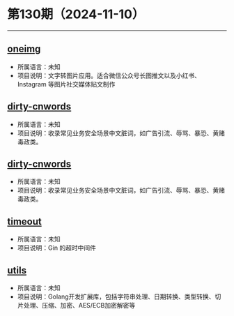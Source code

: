 # 第130期（2024-11-10）

---
## [oneimg](https://github.com/byodian/oneimg)
- 所属语言：未知
- 项目说明：文字转图片应用。适合微信公众号长图推文以及小红书、Instagram 等图片社交媒体贴文制作

## [dirty-cnwords](https://github.com/dablelv/dirty-cnwords)
- 所属语言：未知
- 项目说明：收录常见业务安全场景中文脏词，如广告引流、辱骂、暴恐、黄赌毒政类。

## [dirty-cnwords](https://github.com/dablelv/dirty-cnwords)
- 所属语言：未知
- 项目说明：收录常见业务安全场景中文脏词，如广告引流、辱骂、暴恐、黄赌毒政类。

## [timeout](https://github.com/gin-contrib/timeout)
- 所属语言：未知
- 项目说明：Gin 的超时中间件

## [utils](https://github.com/kirinlabs/utils)
- 所属语言：未知
- 项目说明：Golang开发扩展库，包括字符串处理、日期转换、类型转换、切片处理、压缩、加密、AES/ECB加密解密等
